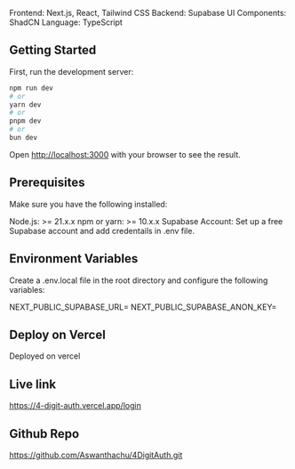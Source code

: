 Frontend: Next.js, React, Tailwind CSS
Backend: Supabase
UI Components: ShadCN
Language: TypeScript

## Getting Started

First, run the development server:

```bash
npm run dev
# or
yarn dev
# or
pnpm dev
# or
bun dev
```

Open [http://localhost:3000](http://localhost:3000) with your browser to see the result.

## Prerequisites

Make sure you have the following installed:

Node.js: >= 21.x.x
npm or yarn: >= 10.x.x
Supabase Account: Set up a free Supabase account and add credentails in .env file.

## Environment Variables

Create a .env.local file in the root directory and configure the following variables:

NEXT_PUBLIC_SUPABASE_URL=
NEXT_PUBLIC_SUPABASE_ANON_KEY=


## Deploy on Vercel

Deployed on vercel

## Live link

https://4-digit-auth.vercel.app/login

## Github Repo

https://github.com/Aswanthachu/4DigitAuth.git